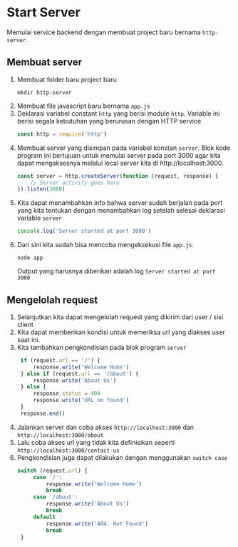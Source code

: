 # Start Server

Memulai service backend dengan membuat project baru bernama `http-server`.

## Membuat server
1. Membuat folder baru project baru
   ```
   mkdir http-server
   ```
2. Membuat file javascript baru bernama `app.js`
3. Deklarasi variabel constant `http` yang berisi module `http`. Variable ini berisi segala kebutuhan yang berurusan dengan HTTP service
   ```js
   const http = require('http')
   ```
4. Membuat server yang disimpan pada variabel konstan `server`. Blok kode program ini bertujuan untuk memulai server pada port 3000 agar kita dapat mengaksesnya melalui local server kita di http://localhost:3000. 
   ```js
   const server = http.createServer(function (request, response) {
       // Server activity goes here
   }).listen(3000)
   ```
5. Kita dapat menambahkan info bahwa server sudah berjalan pada port yang kita tentukan dengan menambahkan log setelah selesai deklarasi variable `server`
   ```js
   console.log('Server started at port 3000')
   ```
6. Dari sini kita sudah bisa mencoba mengeksekusi file `app.js`.
   ```
   node app
   ```
   Output yang harusnya diberikan adalah log `Server started at port 3000`

## Mengelolah request
1. Selanjutkan kita dapat mengelolah request yang dikirim dari user / sisi client
2. Kita dapat memberikan kondisi untuk memeriksa url yang diakses user saat ini.
3. Kita tambahkan pengkondisian pada blok program `server`
   ```js
    if (request.url == '/') {
        response.write('Welcome Home')
    } else if (request.url == '/about') {
        response.write('About Us')
    } else {
        response.status = 404
        response.write('URL no found')
    }
    response.end()
   ```
4. Jalankan server dan coba akses `http://localhost:3000` dan `http://localhost:3000/about`
5. Lalu coba akses url yang tidak kita definisikan seperti `http://localhost:3000/contact-us`
6. Pengkondisian juga dapat dilakukan dengan menggunakan `switch case`
   ```js
   switch (request.url) {
        case '/':
            response.write('Welcome Home')
            break
        case '/about':
            response.write('About Us')
            break
        default :
            response.write('404. Not Found')
            break
    }
   ```